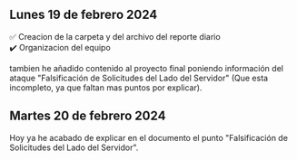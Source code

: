 ## Lunes 19 de febrero 2024 <br>
✅ Creacion de la carpeta y del archivo del reporte diario <br>
✔️ Organizacion del equipo

tambien he añadido contenido al proyecto final poniendo información del ataque "Falsificación de Solicitudes del Lado del Servidor" 
(Que esta incompleto, ya que faltan mas puntos por explicar).

## Martes 20 de febrero 2024 <br>
Hoy ya he acabado de explicar en el documento el punto "Falsificación de Solicitudes del Lado del Servidor".
